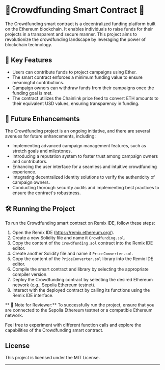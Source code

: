 # 🏦Crowdfunding Smart Contract 📜

The Crowdfunding smart contract is a decentralized funding platform built on the Ethereum blockchain. It enables individuals to raise funds for their projects in a transparent and secure manner. This project aims to revolutionize the crowdfunding landscape by leveraging the power of blockchain technology.

## 🔑 Key Features

- Users can contribute funds to project campaigns using Ether.
- The smart contract enforces a minimum funding value to ensure meaningful contributions.
- Campaign owners can withdraw funds from their campaigns once the funding goal is met.
- The contract utilizes the Chainlink price feed to convert ETH amounts to their equivalent USD values, ensuring transparency in funding.

## 🚧 Future Enhancements 

The Crowdfunding project is an ongoing initiative, and there are several avenues for future enhancements, including:

- Implementing advanced campaign management features, such as stretch goals and milestones.
- Introducing a reputation system to foster trust among campaign owners and contributors.
- Enhancing the user interface for a seamless and intuitive crowdfunding experience.
- Integrating decentralized identity solutions to verify the authenticity of campaign owners.
- Conducting thorough security audits and implementing best practices to ensure the contract's robustness.

## 🛠️ Running the Project

To run the Crowdfunding smart contract on Remix IDE, follow these steps:

1. Open the Remix IDE (https://remix.ethereum.org/).
2. Create a new Solidity file and name it `Crowdfunding.sol`.
3. Copy the content of the `Crowdfunding.sol` contract into the Remix IDE editor.
4. Create another Solidity file and name it `PriceConverter.sol`.
5. Copy the content of the `PriceConverter.sol` library into the Remix IDE editor.
6. Compile the smart contract and library by selecting the appropriate compiler version.
7. Deploy the Crowdfunding contract by selecting the desired Ethereum network (e.g., Sepolia Ethereum testnet).
8. Interact with the deployed contract by calling its functions using the Remix IDE interface.

** 📌 Note for Reviewer:** To successfully run the project, ensure that you are connected to the Sepolia Ethereum testnet or a compatible Ethereum network.

Feel free to experiment with different function calls and explore the capabilities of the Crowdfunding smart contract.

## License

This project is licensed under the MIT License. 

---
